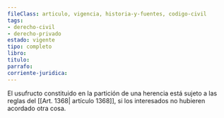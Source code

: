 ```yaml
---
fileClass: articulo, vigencia, historia-y-fuentes, codigo-civil
tags:
- derecho-civil
- derecho-privado
estado: vigente
tipo: completo
libro:
titulo:
parrafo:
corriente-juridica:
---
```

El usufructo constituido en la partición de una herencia está sujeto a las reglas del [[Art. 1368| artículo 1368]], si los interesados no hubieren acordado otra cosa.